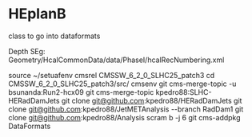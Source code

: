 # HEplanB

class to go into dataformats


Depth SEg: Geometry/HcalCommonData/data/PhaseI/hcalRecNumbering.xml

source ~/setuafenv
cmsrel CMSSW_6_2_0_SLHC25_patch3
cd CMSSW_6_2_0_SLHC25_patch3/src/
cmsenv
git cms-merge-topic -u bsunanda:Run2-hcx09
git cms-merge-topic kpedro88:SLHC-HERadDamJets
git clone git@github.com:kpedro88/HERadDamJets
git clone git@github.com:kpedro88/JetMETAnalysis --branch RadDam1
git clone git@github.com:kpedro88/Analysis
scram b -j 6
git cms-addpkg DataFormats



